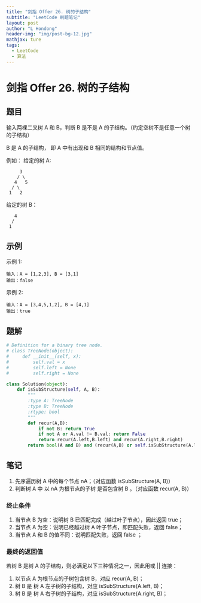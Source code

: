 ```yaml
---
title: "剑指 Offer 26. 树的子结构"
subtitle: "LeetCode 刷题笔记"
layout: post
author: "L Hondong"
header-img: "img/post-bg-12.jpg"
mathjax: ture
tags:
  - LeetCode
  - 算法
---
```


# 剑指 Offer 26. 树的子结构

## 题目

输入两棵二叉树 A 和 B，判断 B 是不是 A 的子结构。（约定空树不是任意一个树的子结构）

B 是 A 的子结构， 即 A 中有出现和 B 相同的结构和节点值。

例如：
给定的树 A:

```
     3
    / \
   4   5
  / \
 1   2
```

给定的树 B：

```
   4 
  /
 1
```

## 示例

示例 1:

```
输入：A = [1,2,3], B = [3,1]
输出：false
```

示例 2:

```
输入：A = [3,4,5,1,2], B = [4,1]
输出：true
```

## 题解

```python
# Definition for a binary tree node.
# class TreeNode(object):
#     def __init__(self, x):
#         self.val = x
#         self.left = None
#         self.right = None

class Solution(object):
    def isSubStructure(self, A, B):
        """
        :type A: TreeNode
        :type B: TreeNode
        :rtype: bool
        """
        def recur(A,B):
            if not B: return True
            if not A or A.val != B.val: return False
            return recur(A.left,B.left) and recur(A.right,B.right)
        return bool(A and B) and (recur(A,B) or self.isSubStructure(A.left, B) or self.isSubStructure(A.right, B))
```

## 笔记

1. 先序遍历树 A 中的每个节点 nA；（对应函数 isSubStructure(A, B)）
2. 判断树 A 中 以 nA 为根节点的子树 是否包含树 B 。（对应函数 recur(A, B)）

### 终止条件

1. 当节点 B 为空：说明树 B 已匹配完成（越过叶子节点），因此返回 true； 
2. 当节点 A 为空：说明已经越过树 A 叶子节点，即匹配失败，返回 false；
3. 当节点 A 和 B 的值不同：说明匹配失败，返回 false ；

### 最终的返回值

若树 B 是树 A 的子结构，则必满足以下三种情况之一，因此用或 || 连接：

1. 以节点 A 为根节点的子树包含树 B，对应 recur(A, B)；
2. 树 B 是 树 A 左子树的子结构，对应 isSubStructure(A.left, B)；
3. 树 B 是 树 A 右子树的子结构，对应 isSubStructure(A.right, B)；